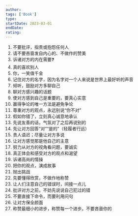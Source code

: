 ```yaml
---
author: 
tags: ['Book']
type: 
startDate: 2023-03-01
endDate: 
rating: 
---
```



1. 不要批评，指责或抱怨任何人 
2. 请不要吝啬发自内心的、不做作的赞美
3. 诉诸对方的内在需要❓
4. 真的喜欢别人
5. 你，一笑值千金
6. 记住对方的名字，因为名字对一个人来说是世界上最好听的声音
7. 倾听，鼓励对方多聊自己
8. 聊对方感兴趣的话题
9. 使对方感到自己是重要的，要真心实意
10. 赢得争论的唯一方法是避免争论 
11. 尊重对方的观点，永远别说“你不对”
12. 假如你错了，立刻真心诚意地承认
13. 先说友善的话，气氛对了之后再说别的
14. 先让对方回答“对”“是的”（轻履者行远）
15. 贵人语迟；尽量让对方多说
16. 让对方感觉那是他自己的主意
17. 努力从对方的视角看问题，要诚实
18. 真正体会和感受对方的观点和渴望
19. 诉诸高尚的情操
20. 把你的观点，演成故事
21. 抛出挑战
22. 先要懂得欣赏，不做作地称赞
23. 让人们注意自己的错误时，间接一点儿
24. 批评对方之前，不妨先说说自己犯过的错
25. 不要直接下命令，而要利用问句
26. 让对方保全颜面
27. 称赞最细小的进步，称赞每一个进步。不要吝啬你的